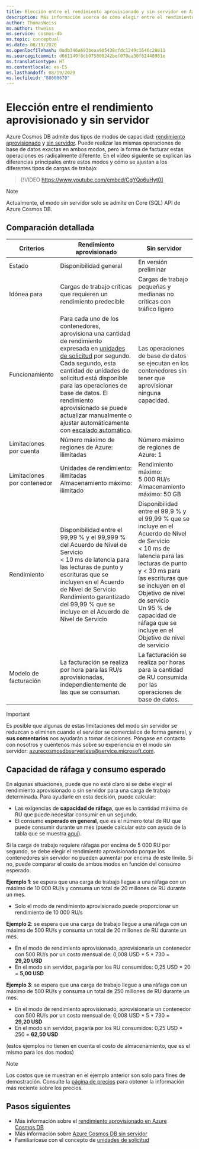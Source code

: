 ```yaml
---
title: Elección entre el rendimiento aprovisionado y sin servidor en Azure Cosmos DB
description: Más información acerca de cómo elegir entre el rendimiento aprovisionado y sin servidor para la carga de trabajo.
author: ThomasWeiss
ms.author: thweiss
ms.service: cosmos-db
ms.topic: conceptual
ms.date: 08/19/2020
ms.openlocfilehash: 0adb346a693beaa905438cfdc1249c1646c28811
ms.sourcegitcommit: d661149f8db075800242bef070ea30f82448981e
ms.translationtype: HT
ms.contentlocale: es-ES
ms.lasthandoff: 08/19/2020
ms.locfileid: "88608670"
---
```

# <a name="how-to-choose-between-provisioned-throughput-and-serverless"></a>Elección entre el rendimiento aprovisionado y sin servidor

Azure Cosmos DB admite dos tipos de modos de capacidad: [rendimiento aprovisionado](set-throughput.md) y [sin servidor](serverless.md). Puede realizar las mismas operaciones de base de datos exactas en ambos modos, pero la forma de facturar estas operaciones es radicalmente diferente. En el vídeo siguiente se explican las diferencias principales entre estos modos y cómo se ajustan a los diferentes tipos de cargas de trabajo:

> [!VIDEO https://www.youtube.com/embed/CgYQo6uHyt0]

> [!NOTE]
> Actualmente, el modo sin servidor solo se admite en Core (SQL) API de Azure Cosmos DB.

## <a name="detailed-comparison"></a>Comparación detallada

| Criterios | Rendimiento aprovisionado | Sin servidor |
| --- | --- | --- |
| Estado | Disponibilidad general | En versión preliminar |
| Idónea para | Cargas de trabajo críticas que requieren un rendimiento predecible | Cargas de trabajo pequeñas y medianas no críticas con tráfico ligero |
| Funcionamiento | Para cada uno de los contenedores, aprovisiona una cantidad de rendimiento expresada en [unidades de solicitud](request-units.md) por segundo. Cada segundo, esta cantidad de unidades de solicitud está disponible para las operaciones de base de datos. El rendimiento aprovisionado se puede actualizar manualmente o ajustar automáticamente con [escalado automático](provision-throughput-autoscale.md). | Las operaciones de base de datos se ejecutan en los contenedores sin tener que aprovisionar ninguna capacidad. |
| Limitaciones por cuenta | Número máximo de regiones de Azure: ilimitadas | Número máximo de regiones de Azure: 1 |
| Limitaciones por contenedor | Unidades de rendimiento: ilimitadas<br>Almacenamiento máximo: ilimitado | Rendimiento máximo: 5 000 RU/s<br>Almacenamiento máximo: 50 GB |
| Rendimiento | Disponibilidad entre el 99,99 % y el 99,999 % del Acuerdo de Nivel de Servicio<br>< 10 ms de latencia para las lecturas de punto y escrituras que se incluyen en el Acuerdo de Nivel de Servicio<br>Rendimiento garantizado del 99,99 % que se incluye en el Acuerdo de Nivel de Servicio | Disponibilidad entre el 99,9 % y el 99,99 % que se incluye en el Acuerdo de Nivel de Servicio<br>< 10 ms de latencia para las lecturas de punto y < 30 ms para las escrituras que se incluyen en el Objetivo de nivel de servicio<br>Un 95 % de capacidad de ráfaga que se incluye en el Objetivo de nivel de servicio |
| Modelo de facturación | La facturación se realiza por hora para las RU/s aprovisionadas, independientemente de las que se consuman. | La facturación se realiza por horas para la cantidad de RU consumida por las operaciones de base de datos. |

> [!IMPORTANT]
> Es posible que algunas de estas limitaciones del modo sin servidor se reduzcan o eliminen cuando el servidor se comercialice de forma general, y **sus comentarios** nos ayudarán a tomar decisiones. Póngase en contacto con nosotros y cuéntenos más sobre su experiencia en el modo sin servidor: [azurecosmosdbserverless@service.microsoft.com](mailto:azurecosmosdbserverless@service.microsoft.com).

## <a name="burstability-and-expected-consumption"></a>Capacidad de ráfaga y consumo esperado

En algunas situaciones, puede que no esté claro si se debe elegir el rendimiento aprovisionado o sin servidor para una carga de trabajo determinada. Para ayudarle en esta decisión, puede calcular:

- Las exigencias de **capacidad de ráfaga**, que es la cantidad máxima de RU que puede necesitar consumir en un segundo.
- El consumo **esperado en general**, que es el número total de RU que puede consumir durante un mes (puede calcular esto con ayuda de la tabla que se muestra [aquí](plan-manage-costs.md#estimating-serverless-costs)).

Si la carga de trabajo requiere ráfagas por encima de 5 000 RU por segundo, se debe elegir el rendimiento aprovisionado porque los contenedores sin servidor no pueden aumentar por encima de este límite. Si no, puede comparar el costo de ambos modos en función del consumo esperado.

**Ejemplo 1**: se espera que una carga de trabajo llegue a una ráfaga con un máximo de 10 000 RU/s y consuma un total de 20 millones de RU durante un mes.

- Solo el modo de rendimiento aprovisionado puede proporcionar un rendimiento de 10 000 RU/s

**Ejemplo 2**: se espera que una carga de trabajo llegue a una ráfaga con un máximo de 500 RU/s y consuma un total de 20 millones de RU durante un mes.

- En el modo de rendimiento aprovisionado, aprovisionaría un contenedor con 500 RU/s por un costo mensual de: 0,008 USD * 5 * 730 = **29,20 USD**
- En el modo sin servidor, pagaría por los RU consumidos: 0,25 USD * 20 = **5,00 USD**

**Ejemplo 3**: se espera que una carga de trabajo llegue a una ráfaga con un máximo de 500 RU/s y consuma un total de 250 millones de RU durante un mes.

- En el modo de rendimiento aprovisionado, aprovisionaría un contenedor con 500 RU/s por un costo mensual de: 0,008 USD * 5 * 730 = **29,20 USD**
- En el modo sin servidor, pagaría por los RU consumidos: 0,25 USD * 250 = **62,50 USD**

(estos ejemplos no tienen en cuenta el costo de almacenamiento, que es el mismo para los dos modos)

> [!NOTE]
> Los costos que se muestran en el ejemplo anterior son solo para fines de demostración. Consulte la [página de precios](https://azure.microsoft.com/pricing/details/cosmos-db/) para obtener la información más reciente sobre los precios.

## <a name="next-steps"></a>Pasos siguientes

- Más información sobre el [rendimiento aprovisionado en Azure Cosmos DB](set-throughput.md)
- Más información sobre [Azure Cosmos DB sin servidor](serverless.md)
- Familiarícese con el concepto de [unidades de solicitud](request-units.md)
